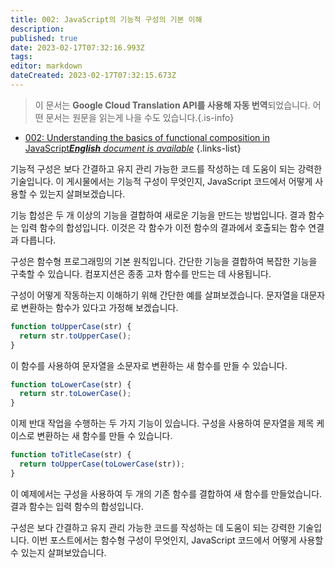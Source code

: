 ```yaml
---
title: 002: JavaScript의 기능적 구성의 기본 이해
description: 
published: true
date: 2023-02-17T07:32:16.993Z
tags: 
editor: markdown
dateCreated: 2023-02-17T07:32:15.673Z
---
```


> 이 문서는 **Google Cloud Translation API를 사용해 자동 번역**되었습니다.
어떤 문서는 원문을 읽는게 나을 수도 있습니다.{.is-info}



- [002: Understanding the basics of functional composition in JavaScript***English** document is available*](/en/Knowledge-base/Functional_JavaScript/Learning/002-understanding-the-basics-of-functional-composition-in-javascript)
{.links-list}


기능적 구성은 보다 간결하고 유지 관리 가능한 코드를 작성하는 데 도움이 되는 강력한 기술입니다. 이 게시물에서는 기능적 구성이 무엇인지, JavaScript 코드에서 어떻게 사용할 수 있는지 살펴보겠습니다.

기능 합성은 두 개 이상의 기능을 결합하여 새로운 기능을 만드는 방법입니다. 결과 함수는 입력 함수의 합성입니다. 이것은 각 함수가 이전 함수의 결과에서 호출되는 함수 연결과 다릅니다.

구성은 함수형 프로그래밍의 기본 원칙입니다. 간단한 기능을 결합하여 복잡한 기능을 구축할 수 있습니다. 컴포지션은 종종 고차 함수를 만드는 데 사용됩니다.

구성이 어떻게 작동하는지 이해하기 위해 간단한 예를 살펴보겠습니다. 문자열을 대문자로 변환하는 함수가 있다고 가정해 보겠습니다.

```javascript
function toUpperCase(str) {
  return str.toUpperCase();
}
```

이 함수를 사용하여 문자열을 소문자로 변환하는 새 함수를 만들 수 있습니다.

```javascript
function toLowerCase(str) {
  return str.toLowerCase();
}
```

이제 반대 작업을 수행하는 두 가지 기능이 있습니다. 구성을 사용하여 문자열을 제목 케이스로 변환하는 새 함수를 만들 수 있습니다.

```javascript
function toTitleCase(str) {
  return toUpperCase(toLowerCase(str));
}
```

이 예제에서는 구성을 사용하여 두 개의 기존 함수를 결합하여 새 함수를 만들었습니다. 결과 함수는 입력 함수의 합성입니다.

구성은 보다 간결하고 유지 관리 가능한 코드를 작성하는 데 도움이 되는 강력한 기술입니다. 이번 포스트에서는 함수형 구성이 무엇인지, JavaScript 코드에서 어떻게 사용할 수 있는지 살펴보았습니다.